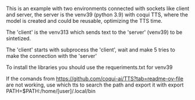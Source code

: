 This is an example with two environments connected with sockets like client and server, the server is the venv39 (python 3.9) with coqui TTS, where the model is created and could be reusable, optimizing the TTS time.

The 'client' is the venv313 which sends text to the 'server' (venv39) to be sintetized.

The 'client' starts with subprocess the 'client', wait and make 5 tries to make the connection with the 'server'

To install the libraries you should use the requeriments.txt for venv39

If the comands from https://github.com/coqui-ai/TTS?tab=readme-ov-file are not working, use which tts to search the path and export it with export PATH=$PATH:/home/[user]/.local/bin
